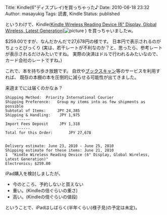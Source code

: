 Title: Kindle(6"ディスプレイ)を買っちゃった♪
Date: 2010-06-18 23:32
Author: masayukig
Tags: 読書, Kindle
Status: published

というわけで、Kindle([Kindle Wireless Reading Device (6" Display, Global
Wireless, Latest
Generation)](http://www.amazon.com/gp/product/B0015T963C?ie=UTF8&tag=pcorktamophbl-20&linkCode=as2&camp=1789&creative=9325&creativeASIN=B0015T963C)![picture](http://www.assoc-amazon.com/e/ir?t=pcorktamophbl-20&l=as2&o=1&a=B0015T963C)
) を買っちゃいましたw。

\$259.00ですが、なんだかんだで27,678円の様です。
日本円で表示されるのがちょっとびっくり
(実は、若干レートが不利なのか？と、思ったら、参考レートが表示されるだけみたいですね。
実際の決済はドルで行われるみたいなので、カード会社のレートですね。)

これで、本を持ち歩き放題です。
自炊や[ブックスキャン](http://www.bookscan.co.jp/)等のサービスを利用すれば、
既存の本棚の本を圧倒的に減らせる可能性が出てきました。

来週までには届くのかなぁ？

    Shipping Method:  Priority International Courier
    Shipping Preference:   Group my items into as few shipments as possible
    Subtotal of Items:     JPY 24,385
    Shipping & Handling:    JPY 1,975
         ------
    Import Fees Deposit     JPY 1,318
         ------
    Total for this Order:       JPY 27,678


    Delivery estimate: June 23, 2010 - June 25, 2010
    Shipping estimate for these items: June 21, 2010
    1  "Kindle Wireless Reading Device (6" Display, Global Wireless, Latest Generation)"
    Electronics; $259.00

iPad購入を検討しましたが、

-   今のところ、予約しないと買えない
-   重い。(Kindleの倍ぐらいの重さ)
-   高い。(Kindleの倍ぐらいの値段)

ということで、iPadはしばらく(半年くらい)様子見(の予定は未定)。
